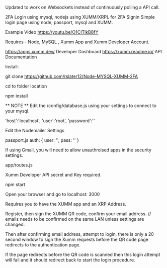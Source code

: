 
Updated to work on Websockets instead of continuously polling a API call. 

2FA Login using mysql, nodejs using XUMM/XRPL for 2FA Signin
Simple login page using node, passport, mysql and XUMM.

Example Video
https://youtu.be/O1CITlkB8fY

Requires - Node, MySQL , Xumm App and Xumm Developer Account.

https://apps.xumm.dev/ Developer Dashboard
https://xumm.readme.io/ API Documentation

Install:

git clone https://github.com/rslater12/Node-MYSQL-XUMM-2FA

cd to folder location

npm install

** NOTE ** Edit the /config/database.js using your settings to connect to your mysql.

'host':'localhost', 'user':'root', 'password':''

Edit the Nodemailer Settings

passport.js auth: { user: '', pass: '' }

If using Gmail, you will need to allow unauthroised apps in the security settings.

app/routes.js

Xumm Developer API secret and Key required.

npm start

Open your browser and go to localhost: 3000

Requires you to have the XUMM app and an XRP Address.

Register, then sign the XUMM QR code, confirm your email address. // emails needs to be confirmed on the same LAN unless settings are changed.

Then after confirming email address, attempt to login, there is only a 20 second window to sign the Xumm requests before the QR code page redirects to the authentication page.

If the page redirects before the QR code is scanned then this login attempt will fail and it should redirect back to start the login procedure.
